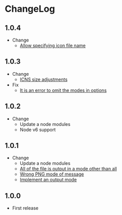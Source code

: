 # ChangeLog

## 1.0.4

* Change
  * [Allow specifying icon file name](https://github.com/akabekobeko/npm-icon-gen/issues/38)

## 1.0.3

* Change
  * [ICNS size adjustments](https://github.com/akabekobeko/npm-icon-gen/issues/32)
* Fix
  * [It is an error to omit the modes in options](https://github.com/akabekobeko/npm-icon-gen/issues/33)

## 1.0.2

* Change
  * Update a node modules
  * Node v6 support

## 1.0.1

* Change
  * Update a node modules
  * [All of the file is output in a mode other than all](https://github.com/akabekobeko/npm-icon-gen/issues/25)
  * [Wrong PNG mode of message](https://github.com/akabekobeko/npm-icon-gen/issues/24)
  * [Implement an output mode](https://github.com/akabekobeko/npm-icon-gen/issues/22)

## 1.0.0

* First release
